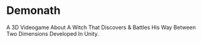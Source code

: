 # Demonath
A 3D Videogame About A Witch That Discovers &amp; Battles His Way Between Two Dimensions Developed In Unity.

